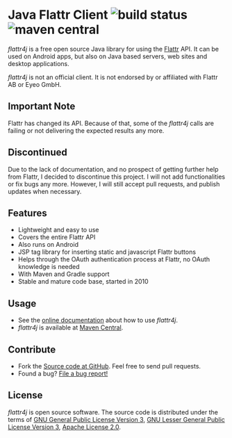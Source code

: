 # Java Flattr Client ![build status](https://shredzone.org/badge/flattr4j.svg) ![maven central](https://shredzone.org/maven-central/org.shredzone.flattr4j/flattr4j/badge.svg)

_flattr4j_ is a free open source Java library for using the [Flattr](https://flattr.com) API. It can be used on Android apps, but also on Java based servers, web sites and desktop applications.

_flattr4j_ is not an official client. It is not endorsed by or affiliated with Flattr AB or Eyeo GmbH.

## Important Note

Flattr has changed its API. Because of that, some of the _flattr4j_ calls are failing or not delivering the expected results any more.

## Discontinued

Due to the lack of documentation, and no prospect of getting further help from Flattr, I decided to discontinue this project. I will not add functionalities or fix bugs any more. However, I will still accept pull requests, and publish updates when necessary.

## Features

* Lightweight and easy to use
* Covers the entire Flattr API
* Also runs on Android
* JSP tag library for inserting static and javascript Flattr buttons
* Helps through the OAuth authentication process at Flattr, no OAuth knowledge is needed
* With Maven and Gradle support
* Stable and mature code base, started in 2010

## Usage

* See the [online documentation](https://shredzone.org/maven/flattr4j/) about how to use _flattr4j_.
* _flattr4j_ is available at [Maven Central](http://search.maven.org/#search|ga|1|g%3A%22org.shredzone.flattr4j%22).

## Contribute

* Fork the [Source code at GitHub](https://github.com/shred/flattr4j). Feel free to send pull requests.
* Found a bug? [File a bug report!](https://github.com/shred/flattr4j/issues)

## License

_flattr4j_ is open source software. The source code is distributed under the terms of [GNU General Public License Version 3](http://www.gnu.org/licenses/gpl-3.0.html), [GNU Lesser General Public License Version 3](http://www.gnu.org/licenses/lgpl-3.0.html), [Apache License 2.0](http://www.apache.org/licenses/LICENSE-2.0).
